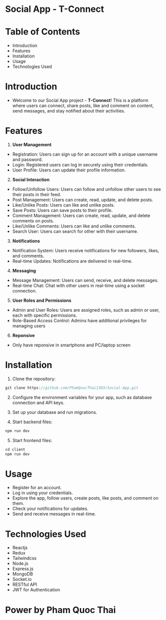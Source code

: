 # Social App - T-Connect 

# Table of Contents
- Introduction
- Features
- Installation
- Usage
- Technologies Used

# Introduction
- Welcome to our Social App project - **T-Connect**! This is a platform where users can connect, share posts, like and comment on content, send messages, and stay notified about their activities.

# Features
1. **User Management**
- Registration: Users can sign up for an account with a unique username and password.
- Login: Registered users can log in securely using their credentials.
- User Profile: Users can update their profile information.

2. **Social Interaction**
- Follow/Unfollow Users: Users can follow and unfollow other users to see their posts in their feed.
- Post Management: Users can create, read, update, and delete posts.
- Like/Unlike Posts: Users can like and unlike posts.
- Save Posts: Users can save posts to their profile.
- Comment Management: Users can create, read, update, and delete comments on posts.
- Like/Unlike Comments: Users can like and unlike comments.
- Search User: Users can search for other with their username.

3. **Notifications**
- Notification System: Users receive notifications for new followers, likes, and comments.
- Real-time Updates: Notifications are delivered in real-time.

4. **Messaging**
- Message Management: Users can send, receive, and delete messages.
- Real-time Chat: Chat with other users in real-time using a socket connection.

5. **User Roles and Permissions**
- Admin and User Roles: Users are assigned roles, such as admin or user, each with specific permissions.
- Role-Based Access Control: Admins have additional privileges for managing users

6. **Reponsive**
- Only have reponsive in smartphone and PC/laptop screen

# Installation
1. Clone the repository:
```c
git clone https://github.com/PhamQuocThai1303/Social-App.git
```
2. Configure the environment variables for your app, such as database connection and API keys.

3. Set up your database and run migrations.

4. Start backend files:
```c
npm run dev
```

5. Start frontend files:
```c
cd client
npm run dev
```

# Usage

- Register for an account.
- Log in using your credentials.
- Explore the app, follow users, create posts, like posts, and comment on them.
- Check your notifications for updates.
- Send and receive messages in real-time.

# Technologies Used

- Reactjs
- Redux
- Tailwindcss
- Node.js
- Express.js
- MongoDB
- Socket.io
- RESTful API
- JWT for Authentication

# Power by Pham Quoc Thai

